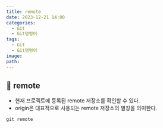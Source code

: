 ```yaml
---
title: remote
date: 2023-12-21 14:00
categories:
  - Git
  - Git명령어
tags:
  - Git
  - Git명령어
image: 
path:
---
```


## 🌈 remote
+ 현재 프로젝트에 등록된 remote 저장소를 확인할 수 있다.
+ origin은 대표적으로 사용되는 remote 저장소의 별칭을 의미한다.
```dos
git remote
```


